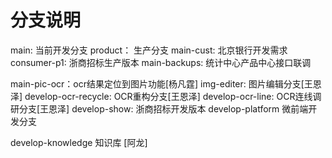 # 分支说明
main: 当前开发分支
product： 生产分支
main-cust: 北京银行开发需求
consumer-p1: 浙商招标生产版本
main-backups: 统计中心产品中心接口联调

main-pic-ocr：ocr结果定位到图片功能[杨凡霆]
img-editer:  图片编辑分支[王恩泽]
develop-ocr-recycle:  OCR重构分支[王恩泽]
develop-ocr-line:  OCR连线调研分支[王恩泽]
develop-show: 浙商招标开发版本
develop-platform 微前端开发分支

develop-knowledge 知识库 [阿龙]
